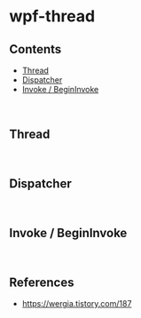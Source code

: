 # wpf-thread

## Contents
- [Thread](#thread)
- [Dispatcher](#dispathcer)
- [Invoke / BeginInvoke](#invoke/begininvoke)

<br>

## Thread

<br>

## Dispatcher

<br>

## Invoke / BeginInvoke

<br>

## References
- https://wergia.tistory.com/187
